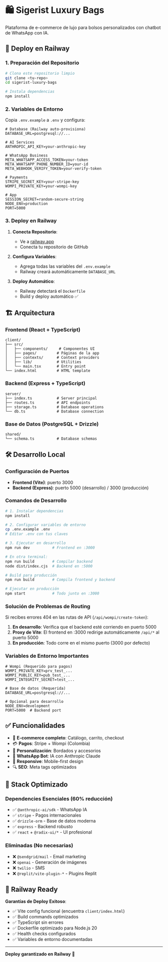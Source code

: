 # 🛍️ Sigerist Luxury Bags

Plataforma de e-commerce de lujo para bolsos personalizados con chatbot de WhatsApp con IA.

## 🚀 Deploy en Railway

### 1. Preparación del Repositorio
```bash
# Clona este repositorio limpio
git clone <tu-repo>
cd sigerist-luxury-bags

# Instala dependencias
npm install
```

### 2. Variables de Entorno
Copia `.env.example` a `.env` y configura:

```env
# Database (Railway auto-provisiona)
DATABASE_URL=postgresql://...

# AI Services
ANTHROPIC_API_KEY=your-anthropic-key

# WhatsApp Business
META_WHATSAPP_ACCESS_TOKEN=your-token
META_WHATSAPP_PHONE_NUMBER_ID=your-id
META_WEBHOOK_VERIFY_TOKEN=your-verify-token

# Payments
STRIPE_SECRET_KEY=your-stripe-key
WOMPI_PRIVATE_KEY=your-wompi-key

# App
SESSION_SECRET=random-secure-string
NODE_ENV=production
PORT=5000
```

### 3. Deploy en Railway

1. **Conecta Repositorio**:
   - Ve a [railway.app](https://railway.app)
   - Conecta tu repositorio de GitHub

2. **Configura Variables**:
   - Agrega todas las variables del `.env.example`
   - Railway creará automáticamente `DATABASE_URL`

3. **Deploy Automático**:
   - Railway detectará el `Dockerfile`
   - Build y deploy automático ✅

## 🏗️ Arquitectura

### Frontend (React + TypeScript)
```
client/
├── src/
│   ├── components/     # Componentes UI
│   ├── pages/         # Páginas de la app
│   ├── contexts/      # Context providers
│   ├── lib/           # Utilities
│   └── main.tsx       # Entry point
└── index.html         # HTML template
```

### Backend (Express + TypeScript)
```
server/
├── index.ts           # Server principal
├── routes.ts          # API endpoints
├── storage.ts         # Database operations
└── db.ts              # Database connection
```

### Base de Datos (PostgreSQL + Drizzle)
```
shared/
└── schema.ts          # Database schemas
```

## 🛠️ Desarrollo Local

### Configuración de Puertos
- **Frontend (Vite)**: puerto 3000
- **Backend (Express)**: puerto 5000 (desarrollo) / 3000 (producción)

### Comandos de Desarrollo
```bash
# 1. Instalar dependencias
npm install

# 2. Configurar variables de entorno
cp .env.example .env
# Editar .env con tus claves

# 3. Ejecutar en desarrollo
npm run dev          # Frontend en :3000

# En otra terminal:
npm run build        # Compilar backend
node dist/index.cjs  # Backend en :5000

# Build para producción
npm run build        # Compila frontend y backend

# Ejecutar en producción
npm start            # Todo junto en :3000
```

### Solución de Problemas de Routing

Si recibes errores 404 en las rutas de API (`/api/wompi/create-token`):

1. **En desarrollo**: Verifica que el backend esté corriendo en puerto 5000
2. **Proxy de Vite**: El frontend en :3000 redirige automáticamente `/api/*` al puerto 5000
3. **En producción**: Todo corre en el mismo puerto (3000 por defecto)

### Variables de Entorno Importantes
```env
# Wompi (Requerido para pagos)
WOMPI_PRIVATE_KEY=prv_test_...
WOMPI_PUBLIC_KEY=pub_test_...
WOMPI_INTEGRITY_SECRET=test_...

# Base de datos (Requerida)
DATABASE_URL=postgresql://...

# Opcional para desarrollo
NODE_ENV=development
PORT=5000  # Backend port
```

## ✅ Funcionalidades

- 🛒 **E-commerce completo**: Catálogo, carrito, checkout
- 💳 **Pagos**: Stripe + Wompi (Colombia)
- 🎨 **Personalización**: Bordados y accesorios
- 📱 **WhatsApp Bot**: IA con Anthropic Claude
- 📱 **Responsive**: Mobile-first design
- 🔍 **SEO**: Meta tags optimizados

## 🎯 Stack Optimizado

### Dependencies Esenciales (60% reducción)
- ✅ `@anthropic-ai/sdk` - WhatsApp IA
- ✅ `stripe` - Pagos internacionales
- ✅ `drizzle-orm` - Base de datos moderna
- ✅ `express` - Backend robusto
- ✅ `react` + `@radix-ui/*` - UI profesional

### Eliminadas (No necesarias)
- ❌ `@sendgrid/mail` - Email marketing
- ❌ `openai` - Generación de imágenes
- ❌ `twilio` - SMS
- ❌ `@replit/vite-plugin-*` - Plugins Replit

## 🚂 Railway Ready

**Garantías de Deploy Exitoso**:
- ✅ Vite config funcional (encuentra `client/index.html`)
- ✅ Build commands optimizados
- ✅ TypeScript sin errores
- ✅ Dockerfile optimizado para Node.js 20
- ✅ Health checks configurados
- ✅ Variables de entorno documentadas

---

**Deploy garantizado en Railway** 🎉